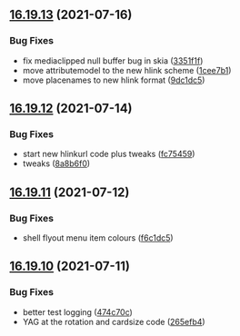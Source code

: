 ## [16.19.13](https://github.com/phandcock/GrampsView/compare/v16.19.12...v16.19.13) (2021-07-16)


### Bug Fixes

* fix mediaclipped null buffer bug in skia ([3351f1f](https://github.com/phandcock/GrampsView/commit/3351f1fda0269e27829e68d4e504aacbc8d5d5e7))
* move attributemodel to the new hlink scheme ([1cee7b1](https://github.com/phandcock/GrampsView/commit/1cee7b182006fe8e472d533fafffca73dbc060fd))
* move placenames to new hlink format ([9dc1dc5](https://github.com/phandcock/GrampsView/commit/9dc1dc5fccc61841581fa2c6ce71cc15533df778))



## [16.19.12](https://github.com/phandcock/GrampsView/compare/v16.19.11...v16.19.12) (2021-07-14)


### Bug Fixes

* start new hlinkurl code plus tweaks ([fc75459](https://github.com/phandcock/GrampsView/commit/fc75459f784439d304cd327bc97fe238ccb63d2b))
* tweaks ([8a8b6f0](https://github.com/phandcock/GrampsView/commit/8a8b6f0ee3499f58c14b8c99a62132ad0c493fa7))



## [16.19.11](https://github.com/phandcock/GrampsView/compare/v16.19.10...v16.19.11) (2021-07-12)


### Bug Fixes

* shell flyout menu item colours ([f6c1dc5](https://github.com/phandcock/GrampsView/commit/f6c1dc55f68e7b1787fc353e75674b6eb6a83b82))



## [16.19.10](https://github.com/phandcock/GrampsView/compare/v16.19.9...v16.19.10) (2021-07-11)


### Bug Fixes

* better test logging ([474c70c](https://github.com/phandcock/GrampsView/commit/474c70c717d42b96cf4d35fbc45b1aec8a4b3a61))
* YAG at the rotation and cardsize code ([265efb4](https://github.com/phandcock/GrampsView/commit/265efb4319c74803216f2a028ba23f87fb051e91))



